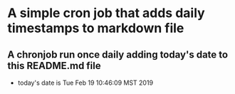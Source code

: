 A simple cron job that adds daily timestamps to markdown file
============================================================
## A chronjob run once daily adding today's date to this README.md file
* today's date is Tue Feb 19 10:46:09 MST 2019
